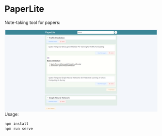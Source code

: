 # PaperLite
Note-taking tool for papers:

<img src="./figs/pl_v0.1.0.png" width="600" align="left"></img>



Usage:

```
npm install
npm run serve
```






